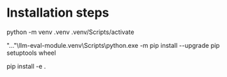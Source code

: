 # Installation steps

python -m venv .venv 
.venv/Scripts/activate

"..."\llm-eval-module.venv\Scripts\python.exe -m pip install --upgrade pip setuptools wheel

pip install -e .